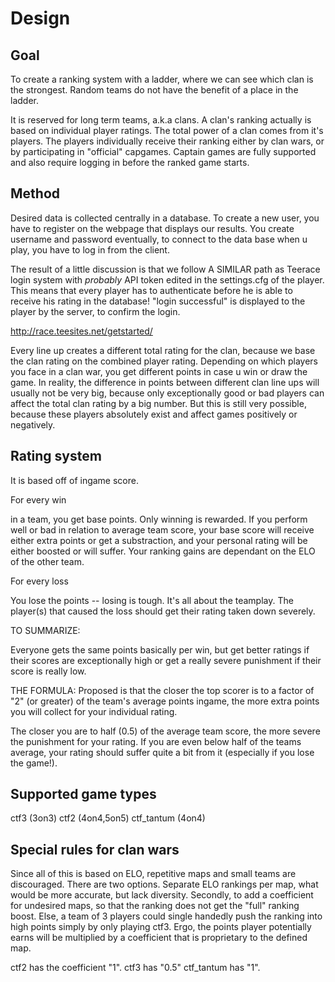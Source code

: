 Design
======

Goal
----

To create a ranking system with a ladder, where we can see which clan is the strongest. Random teams do not have the benefit of a place in the ladder.

It is reserved for long term teams, a.k.a clans. A clan's ranking actually is based on individual player ratings. The total power of a clan comes from
it's players. The players individually receive their ranking either by clan wars, or by participating in "official" capgames. Captain games are fully
supported and also require logging in before the ranked game starts.

Method
------

Desired data is collected centrally in a database. To create a new user, you have to register on the webpage that displays our results. You create username
and password eventually, to connect to the data base when u play, you have to log in from the client.

The result of a little discussion is that we follow  A SIMILAR path as Teerace login system with _probably_ API token edited in the settings.cfg of the player.
This means that every player has to authenticate before he is able to receive his rating in the database! "login successful" is displayed to the player by
the server, to confirm the login.

http://race.teesites.net/getstarted/

Every line up creates a different total rating for the clan, because we base the clan rating on the combined player rating. Depending on which players you face in
a clan war, you get different points in case u win or draw the game. In reality, the difference in points between different clan line ups will usually not be very big,
because only exceptionally good or bad players can affect the total clan rating by a big number. But this is still very possible, because these players absolutely exist
and affect games positively or negatively.

Rating system
-------------

It is based off of ingame score.

For every win

in a team, you get base points. Only winning is rewarded. If you perform well or bad in relation to average team score, your base score will receive either extra points or
get a substraction, and your personal rating will be either boosted or will suffer. Your ranking gains are dependant on the ELO of the other team.

For every loss

You lose the points -- losing is tough. It's all about the teamplay. The player(s) that caused the loss should get their rating taken down severely.

TO SUMMARIZE:

Everyone gets the same points basically per win, but get better ratings if their scores are exceptionally high or get a really severe punishment if their score is really low.

THE FORMULA: Proposed is that the closer the top scorer is to a factor of "2" (or greater) of the team's average points ingame, the more extra points you will collect
for your individual rating.

The closer you are to half (0.5) of the average team score, the more severe the punishment for your rating. If you are even below half of the teams average, your rating should suffer
quite a bit from it (especially if you lose the game!).



Supported game types
--------------------

ctf3 (3on3)
ctf2 (4on4,5on5)
ctf_tantum (4on4)


Special rules for clan wars
---------------------------

Since all of this is based on ELO, repetitive maps and small teams are discouraged. There are two options. Separate ELO rankings per map, what would be more accurate, but
lack diversity. Secondly, to add a coefficient for undesired maps, so that the ranking does not get the "full" ranking boost. Else, a team of 3 players could single handedly push
the ranking into high points simply by only playing ctf3. Ergo, the points player potentially earns will be multiplied by a coefficient that is proprietary to the defined map.

ctf2 has the coefficient "1".
ctf3 has "0.5"
ctf_tantum has "1".
